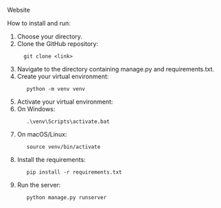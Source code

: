 Website

How to install and run:

1. Choose your directory.
2. Clone the GitHub repository:
   ```
     git clone <link>
   ```
3. Navigate to the directory containing manage.py and requirements.txt.
4. Create your virtual environment:
   ```
      python -m venv venv
   ```
5. Activate your virtual environment:
6. On Windows:
   ```
      .\venv\Scripts\activate.bat
   ```
7. On macOS/Linux:
    ```
       source venv/bin/activate
    ```
9. Install the requirements:
    ```
       pip install -r requirements.txt
    ```
10. Run the server:
    ```
       python manage.py runserver
    ```
